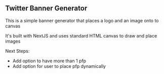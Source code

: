 ## Twitter Banner Generator

This is a simple banner generator that places a logo and an image onto to canvas

It's built with NextJS and uses standard HTML canvas to draw and place images

Next Steps:

- Add option to have more than 1 pfp
- Add option for user to place pfp dynamically
